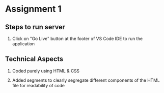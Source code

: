 # Assignment 1

## Steps to run server

1. Click on "Go Live" button at the footer of VS Code IDE to run the application

## Technical Aspects
1. Coded purely using HTML & CSS

2. Added segments to clearly segregate different components of the HTML file for readability of code